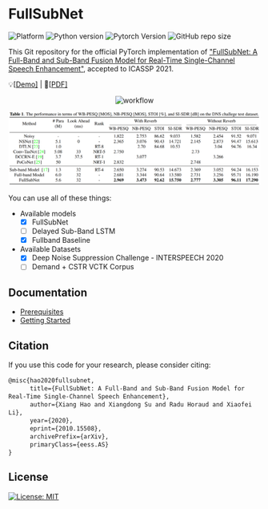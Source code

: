 # FullSubNet

![Platform](https://img.shields.io/badge/Platform-macos%20%7C%20linux-lightgrey)
![Python version](https://img.shields.io/badge/Python-%3E%3D3.8.0-orange)
![Pytorch Version](https://img.shields.io/badge/PyTorch-%3E%3D1.7-brightgreen)
![GitHub repo size](https://img.shields.io/github/repo-size/haoxiangsnr/FullSubNet)

This Git repository for the official PyTorch implementation of ["FullSubNet: A Full-Band and Sub-Band Fusion Model for Real-Time Single-Channel Speech Enhancement"](https://arxiv.org/abs/2010.15508), accepted to ICASSP
2021.

:bulb:[[Demo\]](https://www.haoxiangsnr.com/demo/fullsubnet/) | :page_facing_up:[[PDF\]](https://arxiv.org/abs/2010.15508)

<p align="center">
  <img width="460" src="docs/workflow.png" alt="workflow">
</p>

![fullsubnet_result](docs/fullsubnet-result.png)

You can use all of these things:

- Available models
    - [x] FullSubNet
    - [ ] Delayed Sub-Band LSTM
    - [x] Fullband Baseline
- Available Datasets
    - [x] Deep Noise Suppression Challenge - INTERSPEECH 2020
    - [ ] Demand + CSTR VCTK Corpus

## Documentation

- [Prerequisites](docs/prerequisites.md)
- [Getting Started](docs/getting_started.md)

## Citation

If you use this code for your research, please consider citing:

```text
@misc{hao2020fullsubnet,
      title={FullSubNet: A Full-Band and Sub-Band Fusion Model for Real-Time Single-Channel Speech Enhancement}, 
      author={Xiang Hao and Xiangdong Su and Radu Horaud and Xiaofei Li},
      year={2020},
      eprint={2010.15508},
      archivePrefix={arXiv},
      primaryClass={eess.AS}
}
```

## License

[![License: MIT](https://img.shields.io/badge/License-MIT-yellow.svg)](https://github.com/haoxiangsnr/FullSubNet/blob/main/LICENSE)

